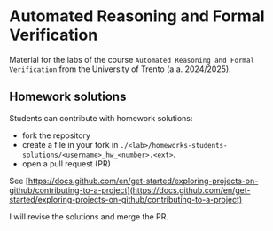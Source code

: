 # Automated Reasoning and Formal Verification

Material for the labs of the course `Automated Reasoning and Formal Verification` from the University of Trento (a.a. 2024/2025).

## Homework solutions

Students can contribute with homework solutions:
- fork the repository
- create a file in your fork in `./<lab>/homeworks-students-solutions/<username>_hw_<number>.<ext>`.
- open a pull request (PR)
  
See [https://docs.github.com/en/get-started/exploring-projects-on-github/contributing-to-a-project](https://docs.github.com/en/get-started/exploring-projects-on-github/contributing-to-a-project)

I will revise the solutions and merge the PR.
